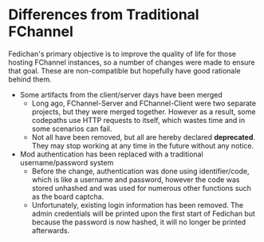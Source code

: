 # Differences from Traditional FChannel

Fedichan's primary objective is to improve the quality of life for those hosting
FChannel instances, so a number of changes were made to ensure that goal.
These are non-compatible but hopefully have good rationale behind them.

- Some artifacts from the client/server days have been merged
  - Long ago, FChannel-Server and FChannel-Client were two separate projects,
    but they were merged together.
    However as a result, some codepaths use HTTP requests to itself, which
    wastes time and in some scenarios can fail.
  - Not all have been removed, but all are hereby declared **deprecated**.
    They may stop working at any time in the future without any notice.
- Mod authentication has been replaced with a traditional username/password
  system
  - Before the change, authentication was done using identifier/code, which is
    like a username and password, however the code was stored unhashed and was
    used for numerous other functions such as the board captcha.
  - Unfortunately, existing login information has been removed.
    The admin credentials will be printed upon the first start of Fedichan but
    because the password is now hashed, it will no longer be printed afterwards.
